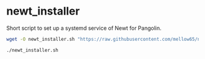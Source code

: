 # newt_installer
Short script to set up a systemd service of Newt for Pangolin.


```bash
wget -O newt_installer.sh "https://raw.githubusercontent.com/mellow65/newt_installer/refs/heads/main/newt_installer.sh" && chmod +x ./newt_installer.sh
```


```bash
./newt_installer.sh
```
